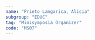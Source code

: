 ```yaml
---
name: "Prieto Langarica, Alicia"
subgroup: "EDUC"
tag: "Minisymposia Organizer"
code: "MS07"
---
```

